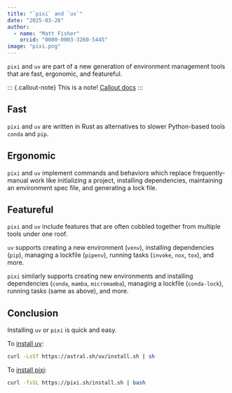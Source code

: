 ```yaml
---
title: "`pixi` and `uv`"
date: "2025-03-26"
author:
  - name: "Matt Fisher"
    orcid: "0000-0003-3260-5445"
image: "pixi.png"
---
```


`pixi` and `uv` are part of a new generation of environment management tools that are
fast, ergonomic, and featureful.

::: {.callout-note}
This is a note! [Callout docs](https://quarto.org/docs/authoring/callouts.html)
:::

## Fast

`pixi` and `uv` are written in Rust as alternatives to slower Python-based tools `conda`
and `pip`.


## Ergonomic

`pixi` and `uv` implement commands and behaviors which replace frequently-manual work
like initializing a project, installing dependencies, maintaining an environment spec
file, and generating a lock file.


## Featureful

`pixi` and `uv` include features that are often cobbled together from multiple tools
under one roof.

`uv` supports creating a new environment (`venv`), installing dependencies (`pip`),
managing a lockfile (`pipenv`), running tasks (`invoke`, `nox`, `tox`), and more.

`pixi` similarly supports creating new environments and installing dependencies
(`conda`, `mamba`, `micromamba`), managing a lockfile (`conda-lock`), running tasks
(same as above), and more.

## Conclusion

Installing `uv` or `pixi` is quick and easy.

To [install uv](https://docs.astral.sh/uv/getting-started/installation/):

```bash
curl -LsSf https://astral.sh/uv/install.sh | sh
```

To [install pixi](https://pixi.sh/dev/#installation):

```bash
curl -fsSL https://pixi.sh/install.sh | bash
```
